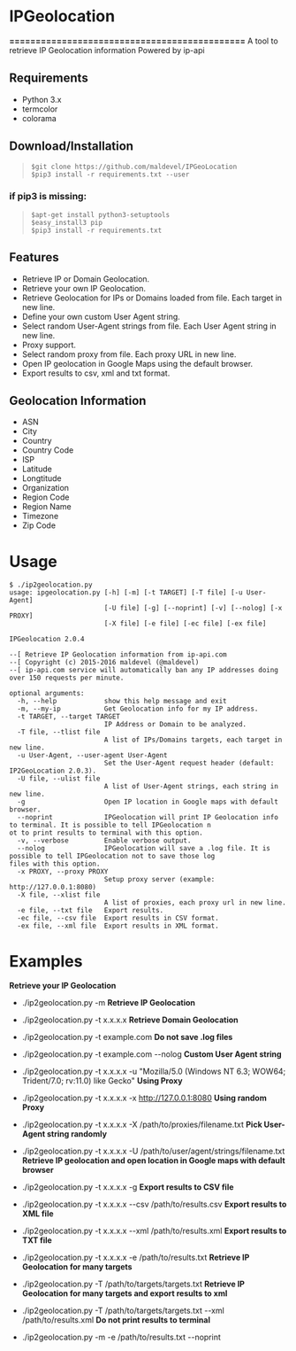 # IPGeolocation
**=============================================**
A tool to retrieve IP Geolocation information
Powered by ip-api
## Requirements
- Python 3.x<br>
- termcolor<br>
- colorama
## Download/Installation
> `$git clone https://github.com/maldevel/IPGeoLocation`<br>
> `$pip3 install -r requirements.txt --user`<br>
### if pip3 is missing:
>`$apt-get install python3-setuptools `<br>
>`$easy_install3 pip`<br>
>`$pip3 install -r requirements.txt`<br>
## Features
- Retrieve IP or Domain Geolocation.
- Retrieve your own IP Geolocation.
- Retrieve Geolocation for IPs or Domains loaded from file. Each target in new line.
- Define your own custom User Agent string.
- Select random User-Agent strings from file. Each User Agent string in new line.
- Proxy support.
- Select random proxy from file. Each proxy URL in new line.
- Open IP geolocation in Google Maps using the default browser.
- Export results to csv, xml and txt format.
## Geolocation Information
- ASN
- City
- Country
- Country Code
- ISP
- Latitude
- Longtitude
- Organization
- Region Code
- Region Name
- Timezone
- Zip Code
# Usage
```
$ ./ip2geolocation.py
usage: ipgeolocation.py [-h] [-m] [-t TARGET] [-T file] [-u User-Agent]
                        [-U file] [-g] [--noprint] [-v] [--nolog] [-x PROXY]
                        [-X file] [-e file] [-ec file] [-ex file]

IPGeolocation 2.0.4

--[ Retrieve IP Geolocation information from ip-api.com
--[ Copyright (c) 2015-2016 maldevel (@maldevel)
--[ ip-api.com service will automatically ban any IP addresses doing over 150 requests per minute.

optional arguments:
  -h, --help            show this help message and exit
  -m, --my-ip           Get Geolocation info for my IP address.
  -t TARGET, --target TARGET
                        IP Address or Domain to be analyzed.
  -T file, --tlist file
                        A list of IPs/Domains targets, each target in new line.
  -u User-Agent, --user-agent User-Agent
                        Set the User-Agent request header (default: IP2GeoLocation 2.0.3).
  -U file, --ulist file
                        A list of User-Agent strings, each string in new line.
  -g                    Open IP location in Google maps with default browser.
  --noprint             IPGeolocation will print IP Geolocation info to terminal. It is possible to tell IPGeolocation n
ot to print results to terminal with this option.
  -v, --verbose         Enable verbose output.
  --nolog               IPGeolocation will save a .log file. It is possible to tell IPGeolocation not to save those log
files with this option.
  -x PROXY, --proxy PROXY
                        Setup proxy server (example: http://127.0.0.1:8080)
  -X file, --xlist file
                        A list of proxies, each proxy url in new line.
  -e file, --txt file   Export results.
  -ec file, --csv file  Export results in CSV format.
  -ex file, --xml file  Export results in XML format.
  ```
# Examples
**Retrieve your IP Geolocation**

- ./ip2geolocation.py -m
**Retrieve IP Geolocation**

- ./ip2geolocation.py -t x.x.x.x
**Retrieve Domain Geolocation**

- ./ip2geolocation.py -t example.com
**Do not save .log files**

- ./ip2geolocation.py -t example.com --nolog
**Custom User Agent string**

- ./ip2geolocation.py -t x.x.x.x -u "Mozilla/5.0 (Windows NT 6.3; WOW64; Trident/7.0; rv:11.0) like Gecko"
**Using Proxy**

- ./ip2geolocation.py -t x.x.x.x -x http://127.0.0.1:8080
**Using random Proxy**

- ./ip2geolocation.py -t x.x.x.x -X /path/to/proxies/filename.txt
**Pick User-Agent string randomly**

- ./ip2geolocation.py -t x.x.x.x -U /path/to/user/agent/strings/filename.txt
**Retrieve IP geolocation and open location in Google maps with default browser**

- ./ip2geolocation.py -t x.x.x.x -g
**Export results to CSV file**

- ./ip2geolocation.py -t x.x.x.x --csv /path/to/results.csv
**Export results to XML file**

- ./ip2geolocation.py -t x.x.x.x --xml /path/to/results.xml
**Export results to TXT file**

- ./ip2geolocation.py -t x.x.x.x -e /path/to/results.txt
**Retrieve IP Geolocation for many targets**

- ./ip2geolocation.py -T /path/to/targets/targets.txt
**Retrieve IP Geolocation for many targets and export results to xml**

- ./ip2geolocation.py -T /path/to/targets/targets.txt --xml /path/to/results.xml
**Do not print results to terminal**

- ./ip2geolocation.py -m -e /path/to/results.txt --noprint
